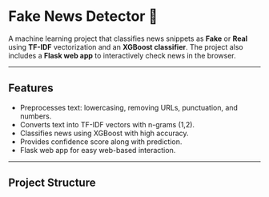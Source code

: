 # Fake News Detector 📰

A machine learning project that classifies news snippets as **Fake** or **Real** using **TF-IDF** vectorization and an **XGBoost classifier**. The project also includes a **Flask web app** to interactively check news in the browser.

---

## Features

- Preprocesses text: lowercasing, removing URLs, punctuation, and numbers.
- Converts text into TF-IDF vectors with n-grams (1,2).
- Classifies news using XGBoost with high accuracy.
- Provides confidence score along with prediction.
- Flask web app for easy web-based interaction.

---

## Project Structure

